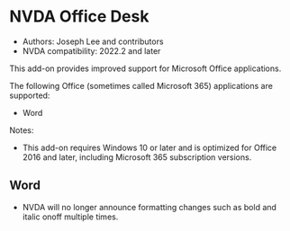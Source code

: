 # NVDA Office Desk

* Authors: Joseph Lee and contributors
* NVDA compatibility: 2022.2 and later

This add-on provides improved support for Microsoft Office applications.

The following Office (sometimes called Microsoft 365) applications are supported:

* Word

Notes:

* This add-on requires Windows 10 or later and is optimized for Office 2016 and later, including Microsoft 365 subscription versions.

## Word

* NVDA will no longer announce formatting changes such as bold and italic onoff multiple times.
